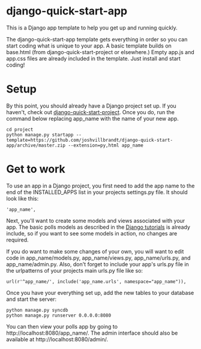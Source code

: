 django-quick-start-app
======================

This is a Django app template to help you get up and running quickly.

The django-quick-start-app template gets everything in order so you can start coding what is unique to your app. A basic template builds on base.html (from django-quick-start-project or elsewhere.) Empty app.js and app.css files are already included in the template. Just install and start coding!

# Setup

By this point, you should already have a Django project set up. If you haven't, check out [django-quick-start-project](http://github.com/joshvillbrandt/django-quick-start-project). Once you do, run the command below replacing app_name with the name of your new app.

    cd project
    python manage.py startapp --template=https://github.com/joshvillbrandt/django-quick-start-app/archive/master.zip --extension=py,html app_name

# Get to work

To use an app in a Django project, you first need to add the app name to the end of the INSTALLED_APPS list in your projects settings.py file. It should look like this:

    'app_name',

Next, you'll want to create some models and views associated with your app. The basic polls models as described in the [Django tutorials](https://docs.djangoproject.com/en/dev/intro/tutorial01/) is already include, so if you want to see some models in action, no changes are required.

If you do want to make some changes of your own, you will want to edit code in app_name/models.py, app_name/views.py, app_name/urls.py, and app_name/admin.py. Also, don't forget to include your app's urls.py file in the urlpatterns of your projects main urls.py file like so:

    url(r'^app_name/', include('app_name.urls', namespace="app_name")),

Once you have your everything set up, add the new tables to your database and start the server:

    python manage.py syncdb
    python manage.py runserver 0.0.0.0:8080

You can then view your polls app by going to http://localhost:8080/app_name/. The admin interface should also be available at http://localhost:8080/admin/.

